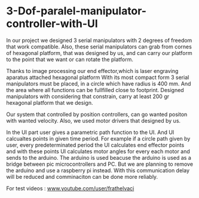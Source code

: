 # 3-Dof-paralel-manipulator-controller-with-UI

In our project we designed 3 serial manipulators with 2 degrees of freedom that work compatible. Also, these serial manipulators can grab from cornes of hexagonal platform, that was designed by us, and can carry our platform to the point that we want or can rotate the platform.

Thanks to image processing our end effector,which is laser engraving aparatus attached hexagonal platform With its most compact form 3 serial manipulators must be placed, in a circle which have radius is 400 mm. And the area where all functions can be fullfilled close to footprint. Designed manipulators with considering that constrain, carry at least 200 gr hexagonal platform that we design. 

Our system that controlled by position controllers, can go wanted positon with wanted velocity. Also, we used motor drivers that designed by us.

In the UI part user gives a parametric path function to the UI. And UI calcualtes points in given time period. For example if a circle path given by user, every predeterminated period the UI calculates end effector points and with these points UI calculates motor angles for every each motor and sends to the arduino. The arduino is used beacuse the arduino is used as a bridge between pic microcontrollers and PC. But we are planning to remove the arduino and use a raspberry pi instead. With this communication delay will be reduced and comminaciton can be done more reliably.

For test videos :
www.youtube.com/user/frathelvaci

